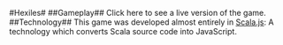 #Hexiles#
##Gameplay##
Click here to see a live version of the game.
##Technology##
This game was developed almost entirely in [Scala.js](http://www.scala-js.org/): A technology which converts Scala source code into JavaScript.
